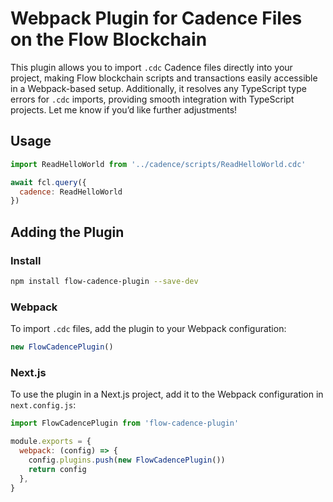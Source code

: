 # Webpack Plugin for Cadence Files on the Flow Blockchain

This plugin allows you to import `.cdc` Cadence files directly into your project, making Flow blockchain scripts and transactions easily accessible in a Webpack-based setup. Additionally, it resolves any TypeScript type errors for `.cdc` imports, providing smooth integration with TypeScript projects.
Let me know if you’d like further adjustments!

## Usage

```javascript
import ReadHelloWorld from '../cadence/scripts/ReadHelloWorld.cdc'

await fcl.query({
  cadence: ReadHelloWorld
})
```

## Adding the Plugin

### Install

```bash
npm install flow-cadence-plugin --save-dev
```

### Webpack

To import `.cdc` files, add the plugin to your Webpack configuration:

```javascript
new FlowCadencePlugin()
```

### Next.js

To use the plugin in a Next.js project, add it to the Webpack configuration in `next.config.js`:

```javascript
import FlowCadencePlugin from 'flow-cadence-plugin'

module.exports = {
  webpack: (config) => {
    config.plugins.push(new FlowCadencePlugin())
    return config
  },
}
```